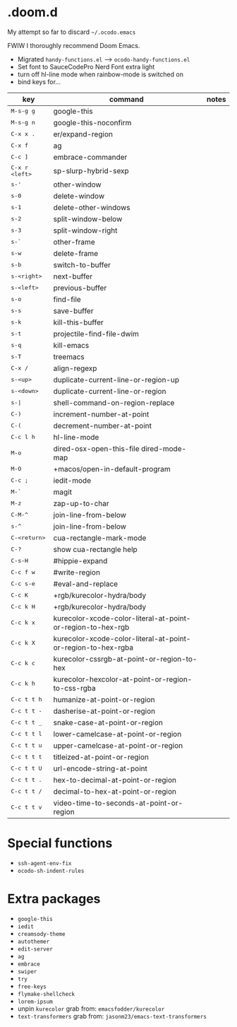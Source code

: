 # .doom.d

My attempt so far to discard `~/.ocodo.emacs` 

FWIW I thoroughly recommend Doom Emacs.

- Migrated `handy-functions.el` ⟶ `ocodo-handy-functions.el`
- Set font to SauceCodePro Nerd Font extra light
- turn off hl-line mode when rainbow-mode is switched on
- bind keys for...

| key                           | command                                                      | notes |
|-------------------------------|--------------------------------------------------------------|-------|
| <kbd>M-s-g g</kbd>            | google-this                                                  |       |
| <kbd>M-s-g n</kbd>            | google-this-noconfirm                                        |       |
| <kbd>C-x x .</kbd>            | er/expand-region                                             |       |
| <kbd>C-x f</kbd>              | ag                                                           |       |
| <kbd>C-c ]</kbd>              | embrace-commander                                            |       |
| <kbd>C-x r &lt;left&gt;</kbd> | sp-slurp-hybrid-sexp                                         |       |
| <kbd>s-'</kbd>                | other-window                                                 |       |
| <kbd>s-0</kbd>                | delete-window                                                |       |
| <kbd>s-1</kbd>                | delete-other-windows                                         |       |
| <kbd>s-2</kbd>                | split-window-below                                           |       |
| <kbd>s-3</kbd>                | split-window-right                                           |       |
| <kbd>s-&#96;</kbd>            | other-frame                                                  |       |
| <kbd>s-w</kbd>                | delete-frame                                                 |       |
| <kbd>s-b</kbd>                | switch-to-buffer                                             |       |
| <kbd>s-&lt;right&gt;</kbd>    | next-buffer                                                  |       |
| <kbd>s-&lt;left&gt;</kbd>     | previous-buffer                                              |       |
| <kbd>s-o</kbd>                | find-file                                                    |       |
| <kbd>s-s</kbd>                | save-buffer                                                  |       |
| <kbd>s-k</kbd>                | kill-this-buffer                                             |       |
| <kbd>s-t</kbd>                | projectile-find-file-dwim                                    |       |
| <kbd>s-q</kbd>                | kill-emacs                                                   |       |
| <kbd>s-T</kbd>                | treemacs                                                     |       |
| <kbd>C-x /</kbd>              | align-regexp                                                 |       |
| <kbd>s-&lt;up&gt;</kbd>       | duplicate-current-line-or-region-up                          |       |
| <kbd>s-&lt;down&gt;</kbd>     | duplicate-current-line-or-region                             |       |
| <kbd>s-\|</kbd>               | shell-command-on-region-replace                              |       |
| <kbd>C-)</kbd>                | increment-number-at-point                                    |       |
| <kbd>C-(</kbd>                | decrement-number-at-point                                    |       |
| <kbd>C-c l h</kbd>            | hl-line-mode                                                 |       |
| <kbd>M-o</kbd>                | dired-osx-open-this-file dired-mode-map                      |       |
| <kbd>M-O</kbd>                | +macos/open-in-default-program                               |       |
| <kbd>C-c ;</kbd>              | iedit-mode                                                   |       |
| <kbd>M-&#96;</kbd>            | magit                                                        |       |
| <kbd>M-z</kbd>                | zap-up-to-char                                               |       |
| <kbd>C-M-^</kbd>              | join-line-from-below                                         |       |
| <kbd>s-^</kbd>                | join-line-from-below                                         |       |
| <kbd>C-&lt;return&gt;</kbd>   | cua-rectangle-mark-mode                                      |       |
| <kbd>C-?</kbd>                | show cua-rectangle help                                      |       |
| <kbd>C-s-H</kbd>              | #hippie-expand                                               |       |
| <kbd>C-c f w</kbd>            | #write-region                                                |       |
| <kbd>C-c s-e</kbd>            | #eval-and-replace                                            |       |
| <kbd>C-c K</kbd>              | +rgb/kurecolor-hydra/body                                    |       |
| <kbd>C-c k H</kbd>            | +rgb/kurecolor-hydra/body                                    |       |
| <kbd>C-c k x</kbd>            | kurecolor-xcode-color-literal-at-point-or-region-to-hex-rgb  |       |
| <kbd>C-c k X</kbd>            | kurecolor-xcode-color-literal-at-point-or-region-to-hex-rgba |       |
| <kbd>C-c k c</kbd>            | kurecolor-cssrgb-at-point-or-region-to-hex                   |       |
| <kbd>C-c k h</kbd>            | kurecolor-hexcolor-at-point-or-region-to-css-rgba            |       |
| <kbd>C-c t t h</kbd>          | humanize-at-point-or-region                                  |       |
| <kbd>C-c t t -</kbd>          | dasherise-at-point-or-region                                 |       |
| <kbd>C-c t t _</kbd>          | snake-case-at-point-or-region                                |       |
| <kbd>C-c t t l</kbd>          | lower-camelcase-at-point-or-region                           |       |
| <kbd>C-c t t u</kbd>          | upper-camelcase-at-point-or-region                           |       |
| <kbd>C-c t t t</kbd>          | titleized-at-point-or-region                                 |       |
| <kbd>C-c t t U</kbd>          | url-encode-string-at-point                                   |       |
| <kbd>C-c t t .</kbd>          | hex-to-decimal-at-point-or-region                            |       |
| <kbd>C-c t t /</kbd>          | decimal-to-hex-at-point-or-region                            |       |
| <kbd>C-c t t v</kbd>          | video-time-to-seconds-at-point-or-region                     |       |


# Special functions

- `ssh-agent-env-fix`
- `ocodo-sh-indent-rules`

# Extra packages

- `google-this`
- `iedit`
- `creamsody-theme`
- `autothemer`
- `edit-server`
- `ag`
- `embrace`
- `swiper`
- `try`
- `free-keys`
- `flymake-shellcheck`
- `lorem-ipsum`
- unpin `kurecolor` grab from: `emacsfodder/kurecolor`
- `text-transformers` grab from: `jasonm23/emacs-text-transformers`

